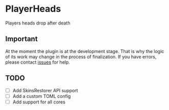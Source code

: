 # PlayerHeads

Players heads drop after death


## Important

At the moment the plugin is at the development stage.
That is why the logic of its work may change in the process of finalization.
If you have errors, please contact [issues](https://github.com/orewaee/PlayerHeads/issues) for help.


## TODO

- [ ] Add SkinsRestorer API support
- [ ] Add a custom TOML config
- [ ] Add support for all cores
